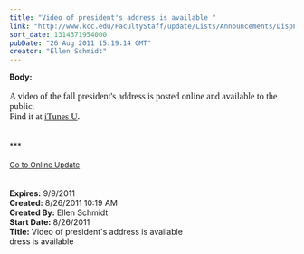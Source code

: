 ```yaml
---
title: "Video of president's address is available "
link: "http://www.kcc.edu/FacultyStaff/update/Lists/Announcements/DispForm.aspx?ID=416"
sort_date: 1314371954000
pubDate: "26 Aug 2011 15:19:14 GMT"
creator: "Ellen Schmidt"
---
```


<div><b>Body:</b> <div class="ExternalClass62172E5309B64702A504833AA45B086D">
<div> </div>
<div><font size="3" face="Calibri">A video of the fall president's address is posted online and available to the public. <br /></font></div>
<div><font size="3" face="Calibri">Find it at <a href="http://itunes.apple.com/WebObjects/MZStore.woa/wa/viewPodcast?id=421854832">iTunes U</a></font><font size="3" face="Calibri">.</font></div>
<div><font size="3" face="Calibri"><span style="line-height:115%;font-family:'Arial','sans-serif';color:#333333;font-size:10pt"></span></font> </div></div>
<div> </div>
<div>***</div>
<div> </div>
<div>
<div><font size="2"><a href="/FacultyStaff/update/Pages/dailyupdate.aspx">Go to Online Update</a></font></div>
<div><font size="2"></font> </div>
<div> </div></div>
<div></div></div>
<div><b>Expires:</b> 9/9/2011</div>
<div><b>Created:</b> 8/26/2011 10:19 AM</div>
<div><b>Created By:</b> Ellen Schmidt</div>
<div><b>Start Date:</b> 8/26/2011</div>
<div><b>Title:</b> Video of president&#39;s address is available </div>
dress is available</div>
